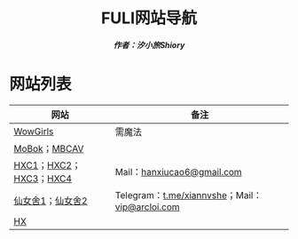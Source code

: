 <center><h1>FULI网站导航</h1></center>

<center><h5>作者：汐小旅Shiory</h5></center>



# 网站列表

| 网站                                                         | 备注                                                         |
| ------------------------------------------------------------ | ------------------------------------------------------------ |
| [WowGirls](https://www.wowgirls.com/)                        | 需魔法                                                       |
| [MoBok](https://mobok.club/)；[MBCAV](https://mbcav.lol/)    |                                                              |
| [HXC1](https://www.fi11.com/)；[HXC2](https://www.fi11.cn/)；[HXC3](http://www.fi11.tv/)；[HXC4](http://www.fi11.live/) | Mail：hanxiucao6@gmail.com                                   |
| [仙女舍1](https://arcloi.com/)；[仙女舍2](https://xiannvshe.com/) | Telegram：[t.me/xiannvshe](https://t.me/xiannvshe)；Mail：vip@arcloi.com |
| [HX](https://hx1.cc/)                                        |                                                              |

